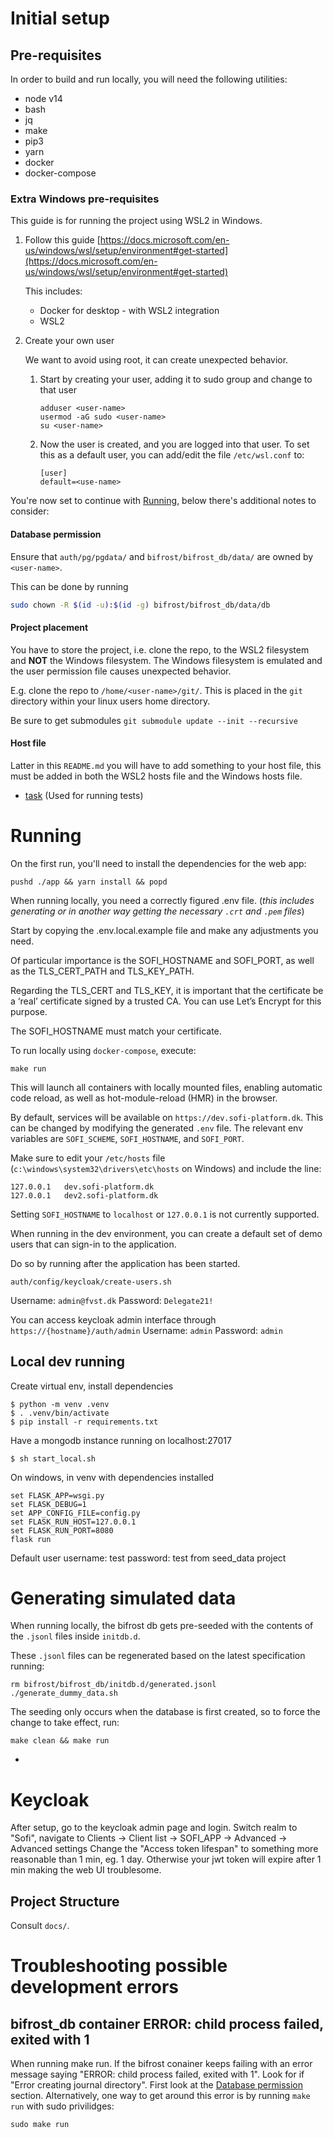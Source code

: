 # Initial setup

## Pre-requisites

In order to build and run locally, you will need the following utilities:

* node v14
* bash
* jq
* make
* pip3
* yarn
* docker
* docker-compose

### Extra Windows pre-requisites

This guide is for running the project using WSL2 in Windows.

1. Follow this guide [https://docs.microsoft.com/en-us/windows/wsl/setup/environment#get-started](https://docs.microsoft.com/en-us/windows/wsl/setup/environment#get-started)

   This includes:
      * Docker for desktop - with WSL2 integration
      * WSL2

2. Create your own user
   
   We want to avoid using root, it can create unexpected behavior.
   1. Start by creating your user, adding it to sudo group and change to that user 
      ```
      adduser <user-name>
      usermod -aG sudo <user-name>
      su <user-name>
      ```
   2. Now the user is created, and you are logged into that user. To set this as a default user, you can add/edit the file `/etc/wsl.conf` to:
      ```
      [user]
      default=<use-name>
      ```
 
You're now set to continue with [Running](#running), below there's additional notes to consider:
 
#### Database permission

Ensure that `auth/pg/pgdata/` and `bifrost/bifrost_db/data/` are owned by `<user-name>`.

This can be done by running
```sh
sudo chown -R $(id -u):$(id -g) bifrost/bifrost_db/data/db
```

#### Project placement

You have to store the project, i.e. clone the repo, to the WSL2 filesystem and **NOT** the Windows filesystem. The Windows filesystem is emulated and the user permission file causes unexpected behavior. 

E.g. clone the repo to `/home/<user-name>/git/`. This is placed in the `git` directory within your linux users home directory.

Be sure to get submodules `git submodule update --init --recursive`

#### Host file
Latter in this `README.md` you will have to add something to your host file, this must be added in both the WSL2 hosts file and the Windows hosts file.

* [task](https://taskfile.dev) (Used for running tests)

# Running

On the first run, you'll need to install the dependencies for the web app:

```shell
pushd ./app && yarn install && popd
```

When running locally, you need a correctly figured .env file. (_this includes generating or in another way getting the necessary `.crt` and `.pem` files_)

Start by copying the .env.local.example file and make any adjustments you need.

Of particular importance is the SOFI_HOSTNAME and SOFI_PORT, as well as the
 TLS_CERT_PATH and TLS_KEY_PATH.
 
Regarding the TLS_CERT and TLS_KEY, it is important that the certificate be a
 ‘real’ certificate signed by a trusted CA. You can use Let’s Encrypt for this purpose.

The SOFI_HOSTNAME must match your certificate.

To run locally using `docker-compose`, execute:

```shell
make run
```

This will launch all containers with locally mounted files, enabling automatic code reload, 
as well as hot-module-reload (HMR) in the browser.

By default, services will be available on `https://dev.sofi-platform.dk`.
This can be changed by modifying the generated `.env` file.
The relevant env variables are `SOFI_SCHEME`, `SOFI_HOSTNAME`, and `SOFI_PORT`.

Make sure to edit your `/etc/hosts` file (`c:\windows\system32\drivers\etc\hosts` on Windows) and include the line:

```
127.0.0.1	dev.sofi-platform.dk
127.0.0.1	dev2.sofi-platform.dk
```

Setting `SOFI_HOSTNAME` to `localhost` or `127.0.0.1` is not currently supported.

When running in the dev environment, you can create a default set of demo users that can sign-in to the application. 

Do so by running after the application has been started. 
```
auth/config/keycloak/create-users.sh
``` 

Username: `admin@fvst.dk`
Password: `Delegate21!`

You can access keycloak admin interface through `https://{hostname}/auth/admin`
Username: `admin`
Password: `admin`


## Local dev running
Create virtual env, install dependencies
```shell
$ python -m venv .venv
$ . .venv/bin/activate
$ pip install -r requirements.txt
```
Have a mongodb instance running on localhost:27017

```shell
$ sh start_local.sh
```

On windows, in venv with dependencies installed
```shell
set FLASK_APP=wsgi.py
set FLASK_DEBUG=1
set APP_CONFIG_FILE=config.py
set FLASK_RUN_HOST=127.0.0.1
set FLASK_RUN_PORT=8080
flask run
```

Default user 
username: test
password: test
from seed_data project

# Generating simulated data
When running locally, the bifrost db gets pre-seeded with the contents of the `.jsonl` files inside `initdb.d`.

These `.jsonl` files can be regenerated based on the latest specification running:

```shell
rm bifrost/bifrost_db/initdb.d/generated.jsonl
./generate_dummy_data.sh
```

The seeding only occurs when the database is first created, so to force the change to take effect, run:

```shell
make clean && make run
```

-

# Keycloak
After setup, go to the keycloak admin page and login. 
Switch realm to "Sofi", navigate to Clients -> Client list -> SOFI_APP -> Advanced -> Advanced settings
Change the "Access token lifespan" to something more reasonable than 1 min, eg. 1 day. Otherwise your jwt token will expire after 1 min making the web UI troublesome.

## Project Structure

Consult `docs/`.


# Troubleshooting possible development errors

## bifrost_db container ERROR: child process failed, exited with 1
When running make run. If the bifrost conainer keeps failing with an error message saying "ERROR: child process failed, exited with 1". Look for if "Error creating journal directory".
First look at the [Database permission](#database-permission) section. Alternatively, one way to get around this error is by running `make run` with sudo privilidges:
```shell
sudo make run
```